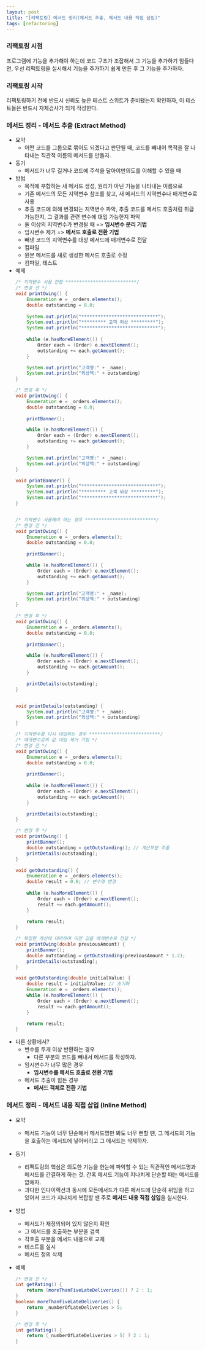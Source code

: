 ```yaml
---
layout: post
title: "[리팩토링] 메서드 정리(메서드 추출, 메서드 내용 직접 삽입)"
tags: [refactoring]
---
```


### 리팩토링 시점
프로그램에 기능을 추가해야 하는데 코드 구조가 조잡해서 그 기능을 추가하기 힘들다면, 우선 리팩토링을 실시해서 기능을 추가하기 쉽게 만든 후 그 기능을 추가하자.

### 리팩토링 시작
리팩토링하기 전에 반드시 신뢰도 높은 테스트 스위트가 준비됐는지 확인하자, 이 테스트들은 반드시 자체검사가 되게 작성한다.

### 메서드 정리 - 메서드 추출 (Extract Method)
- 요약
    + 어떤 코드를 그룹으로 묶어도 되겠다고 판단될 때, 코드를 빼내어 목적을 잘 나타내는 직관적 이름의 메서드를 만들자.
- 동기
    + 메서드가 너무 길거나 코드에 주석을 달아야만의도를 이해할 수 있을 때
- 방법
    + 목적에 부합하는 새 메서드 생성, 원리가 아닌 기능을 나타내는 이름으로
    + 기존 메서드의 모든 지역변수 참조를 찾고, 새 메서드의 지역변수나 매개변수로 사용
    + 추출 코드에 의해 변경되는 지역변수 파악, 추출 코드를 메서드 호출처럼 취급  가능한지, 그 결과를 관련 변수에 대입 가능한지 파악
    + 둘 이상의 지역변수가 변경될 때 => **임시변수 분리 기법**
    + 임시변수 제거 => **메서드 호출로 전환 기법**
    + 빼낸 코드의 지역변수를 대상 메서드에 매개변수로 전달
    + 컴파일
    + 원본 메서드를 새로 생성한 메서드 호출로 수정
    + 컴파일, 테스트
- 예제
    ```java
    /* 지역변수 사용 안함 **************************/
    /* 변경 전 */
    void printOwing() {
        Enumeration e = _orders.elements();
        double outstanding = 0.0;
        
        System.out.println("****************************");
        System.out.println("********* 고객 외상 *********");
        System.out.println("****************************");
        
        while (e.hasMoreElement()) {
            Order each = (Order) e.nextElement();
            outstanding += each.getAmount();
        }

        System.out.println("고객명:" + _name);
        System.out.println("외상액:" + outstanding)
    }

    /* 변경 후 */
    void printOwing() {
        Enumeration e = _orders.elements();
        double outstanding = 0.0;
        
        printBanner();

        while (e.hasMoreElement()) {
            Order each = (Order) e.nextElement();
            outstanding += each.getAmount();
        }

        System.out.println("고객명:" + _name);
        System.out.println("외상액:" + outstanding)
    }

    void printBanner() {
        System.out.println("****************************");
        System.out.println("********* 고객 외상 *********");
        System.out.println("****************************");
    }


    /* 지역변수 사용해야 하는 경우 **************************/
    /* 변경 전 */
    void printOwing() {
        Enumeration e = _orders.elements();
        double outstanding = 0.0;
        
        printBanner();

        while (e.hasMoreElement()) {
            Order each = (Order) e.nextElement();
            outstanding += each.getAmount();
        }

        System.out.println("고객명:" + _name);
        System.out.println("외상액:" + outstanding)
    }

    /* 변경 후 */
    void printOwing() {
        Enumeration e = _orders.elements();
        double outstanding = 0.0;
        
        printBanner();

        while (e.hasMoreElement()) {
            Order each = (Order) e.nextElement();
            outstanding += each.getAmount();
        }

        printDetails(outstanding);
    }


    void printDetails(outstanding) {     
        System.out.println("고객명:" + _name);
        System.out.println("외상액:" + outstanding)
    }

    /* 지역변수를 다시 대입하는 경우 **************************/
    /* 매개변수로의 값 대입 제거 기법 */
    /* 변경 전 */
    void printOwing() {
        Enumeration e = _orders.elements();
        double outstanding = 0.0;
        
        printBanner();
        
        while (e.hasMoreElement()) {
            Order each = (Order) e.nextElement();
            outstanding += each.getAmount();
        }

        printDetails(outstanding);
    }

    /* 변경 후 */
    void printOwing() {
        printBanner();
        double outstanding = getOutstanding(); // 계산부분 추출
        printDetails(outstanding);
    }

    void getOutstanding() {
        Enumeration e = _orders.elements();
        double result = 0.0; // 변수명 변경
        
        while (e.hasMoreElement()) {
            Order each = (Order) e.nextElement();
            result += each.getAmount();
        }
        
        return result;
    }

    /* 복잡한 계산에 대비하여 이전 값을 매개변수로 전달 */
    void printOwing(double previousAmount) {
        printBanner();
        double outstanding = getOutstanding(previousAmount * 1.2);
        printDetails(outstanding);
    }

    void getOutstanding(double initialValue) {
        double result = initialValue; // 초기화
        Enumeration e = _orders.elements();
        while (e.hasMoreElement()) {
            Order each = (Order) e.nextElement();
            result += each.getAmount();
        }
    
        return result;
    }
    ```
- 다른 상황에서?
    + 변수를 두개 이상 반환하는 경우
        + 다른 부분의 코드를 빼내서 메서드를 작성하자.
    + 임시변수가 너무 많은 경우
        + **임시변수를 메서드 호출로 전환 기법**
    + 메서드 추출이 힘든 경우
        + **메서드 객체로 전환 기법**

### 메서드 정리 - 메서드 내용 직접 삽입 (Inline Method)
- 요약
    + 메서드 기능이 너무 단순해서 메서드명만 봐도 너무 뻔할 땐, 그 메서드의 기능을 호출하는 메서드에 넣어버리고 그 메서드는 삭제하자.
- 동기
    + 리팩토링의 핵심은 의도한 기능을 한눈에 파악할 수 있는 직관적인 메서드명과 메서드를 간결하게 하는 것. 간혹 메서드 기능이 지나치게 단순할 때는 메서드를 없애자.
    + 과다한 인다이렉션과 동시에 모든메서드가 다른 메서드에 단순히 위임을 하고 있어서 코드가 지나치게 복잡할 땐 주로 **메서드 내용 직접 삽입**을 실시한다.
- 방법
    + 메서드가 재정의되어 있지 않은지 확인
    + 그 메서드를 호출하는 부분을 검색
    + 각호출 부분을 메서드 내용으로 교체
    + 테스트를 실시
    + 메서드 정의 삭제

- 예제
    ```java
    /* 변경 전 */
    int getRating() {
        return (moreThanFiveLateDeliveries()) ? 2 : 1;
    }
    boolean moreThanFiveLateDeliveries() {
        return _numberOfLateDeliveries > 5;
    }

    /* 변경 후 */
    int getRating() {
        return (_numberOfLateDeliveries > 5) ? 2 : 1;
    }
    ```